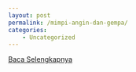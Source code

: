 ```yaml
---
layout: post
permalink: /mimpi-angin-dan-gempa/
categories:
    - Uncategorized
---
```


[Baca Selengkapnya](/05)